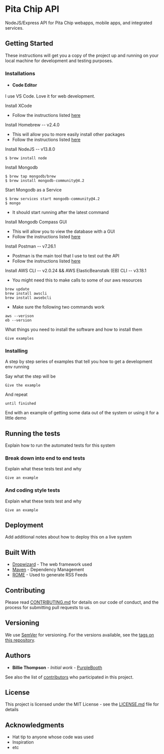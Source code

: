 # Pita Chip API

NodeJS/Express API for Pita Chip webapps, mobile apps, and integrated services.

## Getting Started

These instructions will get you a copy of the project up and running on your local machine for development and testing purposes.

### Installations

- #### Code Editor

I use VS Code. Love it for web development.

Install XCode

- Follow the instructions listed [here](https://developer.apple.com/xcode/)

Install Homebrew -- v2.4.0

- This will allow you to more easily install other packages
- Follow the instructions listed [here](https://brew.sh/)

Install NodeJS -- v13.8.0

```
$ brew install node
```

Install Mongodb

```
$ brew tap mongodb/brew
$ brew install mongodb-community@4.2
```

Start Mongodb as a Service

```
$ brew services start mongodb-community@4.2
$ mongo
```

- It should start running after the latest command

Install Mongodb Compass GUI

- This will allow you to view the database with a GUI
- Follow the instructions listed [here](https://www.mongodb.com/products/compass)

Install Postman -- v7.26.1

- Postman is the main tool that I use to test out the API
- Follow the instructions listed [here](https://www.postman.com/downloads/)

Install AWS CLI -- v2.0.24 && AWS ElasticBeanstalk (EB) CLI -- v3.18.1

- You might need this to make calls to some of our aws resources

```
brew update
brew install awscli
brew install awsebcli
```

- Make sure the following two commands work

```
aws --verison
eb --version
```

What things you need to install the software and how to install them

```
Give examples
```

### Installing

A step by step series of examples that tell you how to get a development env running

Say what the step will be

```
Give the example
```

And repeat

```
until finished
```

End with an example of getting some data out of the system or using it for a little demo

## Running the tests

Explain how to run the automated tests for this system

### Break down into end to end tests

Explain what these tests test and why

```
Give an example
```

### And coding style tests

Explain what these tests test and why

```
Give an example
```

## Deployment

Add additional notes about how to deploy this on a live system

## Built With

- [Dropwizard](http://www.dropwizard.io/1.0.2/docs/) - The web framework used
- [Maven](https://maven.apache.org/) - Dependency Management
- [ROME](https://rometools.github.io/rome/) - Used to generate RSS Feeds

## Contributing

Please read [CONTRIBUTING.md](https://gist.github.com/PurpleBooth/b24679402957c63ec426) for details on our code of conduct, and the process for submitting pull requests to us.

## Versioning

We use [SemVer](http://semver.org/) for versioning. For the versions available, see the [tags on this repository](https://github.com/your/project/tags).

## Authors

- **Billie Thompson** - _Initial work_ - [PurpleBooth](https://github.com/PurpleBooth)

See also the list of [contributors](https://github.com/your/project/contributors) who participated in this project.

## License

This project is licensed under the MIT License - see the [LICENSE.md](LICENSE.md) file for details

## Acknowledgments

- Hat tip to anyone whose code was used
- Inspiration
- etc
